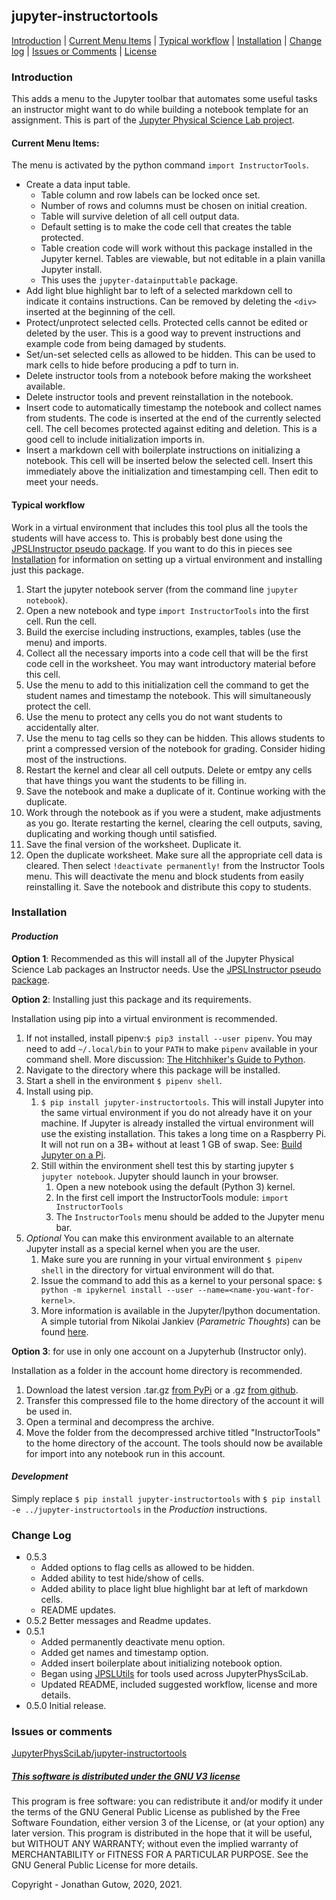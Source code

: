 ## jupyter-instructortools
[Introduction](#introduction) | [Current Menu Items](#current-menu-items) | 
[Typical workflow](#typical-workflow) | [Installation](#installation) | 
[Change log](#change-log) | [Issues or Comments](#issues-or-comments) | 
[License](#this-software-is-distributed-under-the-gnu-v3-licensehttpsgnuorglicenses)
### Introduction
This adds a menu to the Jupyter toolbar that automates some useful tasks an
instructor might want to do while building a notebook template for an 
assignment. This is part of the
[Jupyter Physical Science Lab project](https://github.com/JupyterPhysSciLab).

#### Current Menu Items:
The menu is activated by the python command `import InstructorTools`.
* Create a data input table.
    * Table column and row labels can be locked once set.
    * Number of rows and columns must be chosen on initial creation.
    * Table will survive deletion of all cell output data.
    * Default setting is to make the code cell that creates the table
      protected.
    * Table creation code will work without this package installed in the
      Jupyter kernel. Tables are viewable, but not editable in a plain vanilla
      Jupyter install.
    * This uses the `jupyter-datainputtable` package.
* Add light blue highlight bar to left of a selected markdown cell to 
  indicate it contains instructions. Can be removed by deleting the `<div>` 
  inserted at the beginning of the cell.
* Protect/unprotect selected cells. Protected cells cannot be 
  edited or deleted by the user. This is a good way to prevent instructions
  and example code from being damaged by students.
* Set/un-set selected cells as allowed to be hidden. This can be used to mark
  cells to hide before producing a pdf to turn in.
* Delete instructor tools from a notebook before making the
  worksheet available.
* Delete instructor tools and prevent reinstallation in the
  notebook.
* Insert code to automatically timestamp the notebook and 
  collect names from students. The code is inserted at the end of the 
  currently selected cell. The cell becomes protected
  against editing and deletion. This is a good cell to include initialization
  imports in.
* Insert a markdown cell with boilerplate instructions on initializing a
  notebook. This cell will be inserted below the selected cell. Insert this 
  immediately above the initialization and timestamping cell. Then edit to 
  meet your needs.
  
#### Typical workflow
Work in a virtual environment that includes this tool plus all the tools
the students will have access to. This is probably best done using the 
[JPSLInstructor pseudo package](https://github.com/JupyterPhysSciLab/JPSLInstructor).
If you want to do this in pieces see [Installation](#installation)
for information on setting up a virtual environment and installing just 
this package.

1. Start the jupyter notebook server (from the command line `jupyter 
   notebook`).
2. Open a new notebook and type `import InstructorTools` into the first 
   cell. Run the cell.
3. Build the exercise including instructions, examples, tables (use the menu) 
   and imports.
4. Collect all the necessary imports into a code cell that will be the 
   first code cell in the worksheet. You may want introductory material 
   before this cell.
5. Use the menu to add to this initialization cell the command to get the 
   student names and timestamp the notebook. This will simultaneously 
   protect the cell.
6. Use the menu to protect any cells you do not want students to 
   accidentally alter.
7. Use the menu to tag cells so they can be hidden. This allows students to 
   print a compressed version of the notebook for grading. Consider hiding 
   most of the instructions.
8. Restart the kernel and clear all cell outputs. Delete or emtpy any cells 
   that have things you want the students to be filling in.
9. Save the notebook and make a duplicate of it. Continue working with the 
   duplicate.
10. Work through the notebook as if you were a student, make adjustments as 
    you go. Iterate restarting the kernel, clearing the cell outputs, saving,
    duplicating and working though until satisfied.
11. Save the final version of the worksheet. Duplicate it.
12. Open the duplicate worksheet. Make sure all the appropriate cell data is 
    cleared. Then select `!deactivate permanently!` from the Instructor Tools
    menu. This will deactivate the menu and block students from easily 
    reinstalling it. Save the notebook and distribute this copy to students.
   
### Installation
#### _Production_
__Option 1__: Recommended as this will install all of the Jupyter Physical 
Science Lab packages an Instructor needs. Use the
[JPSLInstructor pseudo package](https://github.com/JupyterPhysSciLab/JPSLInstructor).

__Option 2__: Installing just this package and its requirements.

Installation using pip into a virtual environment is recommended.
1. If not installed, install pipenv:`$ pip3 install --user pipenv`. You may
need to add `~/.local/bin` to your `PATH` to make `pipenv`
available in your command shell. More discussion: 
[The Hitchhiker's Guide to Python](https://docs.python-guide.org/dev/virtualenvs/).
1. Navigate to the directory where this package will be installed.
1. Start a shell in the environment `$ pipenv shell`.
1. Install using pip.
    1. `$ pip install jupyter-instructortools`. This will install Jupyter into the same virtual
    environment if you do not already have it on your machine. If Jupyter is already
    installed the virtual environment will use the existing installation. This takes
    a long time on a Raspberry Pi. It will not run on a 3B+ without at least 1 GB of
    swap. See: [Build Jupyter on a Pi](https://www.uwosh.edu/facstaff/gutow/computer-and-programming-how-tos/installing-jupyter-on-raspberrian).
    1. Still within the environment shell test this by starting jupyter
`$ jupyter notebook`. Jupyter should launch in your browser.
        1. Open a new notebook using the default (Python 3) kernel.
        1. In the first cell import the InstructorTools module:
            `import InstructorTools`
        1. The `InstructorTools` menu should be added to the Jupyter menu bar.
1. _Optional_ You can make this environment available to an alternate Jupyter install as a special kernel when you are the user.
    1. Make sure you are running in your virtual environment `$ pipenv shell` in the directory for  virtual
    environment will do that.
    1. Issue the command to add this as a kernel to your personal space: 
    `$ python -m ipykernel install --user --name=<name-you-want-for-kernel>`.
    1. More information is available in the Jupyter/Ipython documentation. A simple tutorial from Nikolai Jankiev
    (_Parametric Thoughts_) can be found [here](https://janakiev.com/til/jupyter-virtual-envs/). 
 
 __Option 3__: for use in only one account on a Jupyterhub (Instructor only).
 
 Installation as a folder in the account home directory is recommended.
 
 1. Download the latest version .tar.gz [from PyPi](https://pypi.org/project/jupyter-instructortools/#files) 
 or a .gz [from github](https://github.com/JupyterPhysSciLab/jupyter-instructortools).
 1. Transfer this compressed file to the home directory of the account it will 
 be used in.
 1. Open a terminal and decompress the archive.
 1. Move the folder from the decompressed archive titled "InstructorTools" to
 the home directory of the account. The tools should now be available for
 import into any notebook run in this account.
 
#### _Development_
Simply replace `$ pip install jupyter-instructortools` with
`$ pip install -e ../jupyter-instructortools` in the _Production_ instructions.

### Change Log
  * 0.5.3 
    * Added options to flag cells as allowed to be hidden.
    * Added ability to test hide/show of cells.
    * Added ability to place light blue highlight bar at left of markdown 
      cells.
    * README updates.
  * 0.5.2 Better messages and Readme updates.
  * 0.5.1
    * Added permanently deactivate menu option.
    * Added get names and timestamp option.
    * Added insert boilerplate about initializing notebook option.
    * Began using
      [JPSLUtils](https://github.com/JupyterPhysSciLab/JPSLUtils)
      for tools used across JupyterPhysSciLab.
    * Updated README, included suggested workflow, license and more details.
  * 0.5.0 Initial release.
### Issues or comments

[JupyterPhysSciLab/jupyter-instructortools](https://github.com/JupyterPhysSciLab/jupyter-instructortools)

##### [This software is distributed under the GNU V3 license](https://gnu.org/licenses)
This program is free software: you can redistribute it and/or modify
    it under the terms of the GNU General Public License as published by
    the Free Software Foundation, either version 3 of the License, or
    (at your option) any later version.
    This program is distributed in the hope that it will be useful,
    but WITHOUT ANY WARRANTY; without even the implied warranty of
    MERCHANTABILITY or FITNESS FOR A PARTICULAR PURPOSE.  See the
    GNU General Public License for more details.

Copyright - Jonathan Gutow, 2020, 2021.